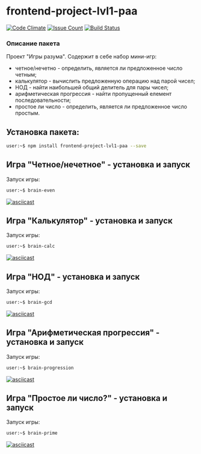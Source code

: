 # frontend-project-lvl1-paa

[![Code Climate](https://codeclimate.com/github/popkovandrey/frontend-project-lvl1/badges/gpa.svg)](https://codeclimate.com/github/popkovandrey/frontend-project-lvl1)
[![Issue Count](https://codeclimate.com/github/popkovandrey/frontend-project-lvl1/badges/issue_count.svg)](https://codeclimate.com/github/popkovandrey/frontend-project-lvl1)
[![Build Status](https://travis-ci.org/popkovandrey/frontend-project-lvl1.svg?branch=master)](https://travis-ci.org/popkovandrey/frontend-project-lvl1)

### Описание пакета

Проект "Игры разума". Содержит в себе набор мини-игр:
* четное/нечетно - определить, является ли предложенное число четным;
* калькулятор - вычислить предложенную операцию над парой чисел;
* НОД - найти наибольшей общий делитель для пары чисел;
* арифметическая прогрессия - найти пропущенный елемент последовательности;
* простое ли число - определить, является ли предложенное число простым.

## Установка пакета:
```sh
user:~$ npm install frontend-project-lvl1-paa --save
```

## Игра "Четное/нечетное" - установка и запуск

Запуск игры:
```sh
user:~$ brain-even
```

[![asciicast](https://asciinema.org/a/282944.svg)](https://asciinema.org/a/282944)

## Игра "Калькулятор" - установка и запуск

Запуск игры:
```sh
user:~$ brain-calc
```

[![asciicast](https://asciinema.org/a/283123.svg)](https://asciinema.org/a/283123)

## Игра "НОД" - установка и запуск

Запуск игры:
```sh
user:~$ brain-gcd
```

[![asciicast](https://asciinema.org/a/283130.svg)](https://asciinema.org/a/283130)

## Игра "Арифметическая прогрессия" - установка и запуск

Запуск игры:
```sh
user:~$ brain-progression
```

[![asciicast](https://asciinema.org/a/283155.svg)](https://asciinema.org/a/283155)

## Игра "Простое ли число?" - установка и запуск

Запуск игры:
```sh
user:~$ brain-prime
```

[![asciicast](https://asciinema.org/a/283169.svg)](https://asciinema.org/a/283169)
